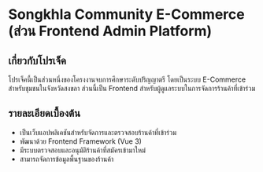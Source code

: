 # Songkhla Community E-Commerce (ส่วน Frontend Admin Platform)

## เกี่ยวกับโปรเจ็ค
โปรเจ็คนี้เป็นส่วนหนึ่งของโครงงานจบการศึกษาระดับปริญญาตรี โดยเป็นระบบ E-Commerce สำหรับชุมชนในจังหวัดสงขลา ส่วนนี้เป็น Frontend สำหรับผู้ดูแลระบบในการจัดการร้านค้าที่เข้าร่วม

## รายละเอียดเบื้องต้น
- เป็นเว็บแอปพลิเคชันสำหรับจัดการและตรวจสอบร้านค้าที่เข้าร่วม
- พัฒนาด้วย Frontend Framework (Vue 3)
- มีระบบตรวจสอบและอนุมัติร้านค้าที่สมัครเข้ามาใหม่
- สามารถจัดการข้อมูลพื้นฐานของร้านค้า
